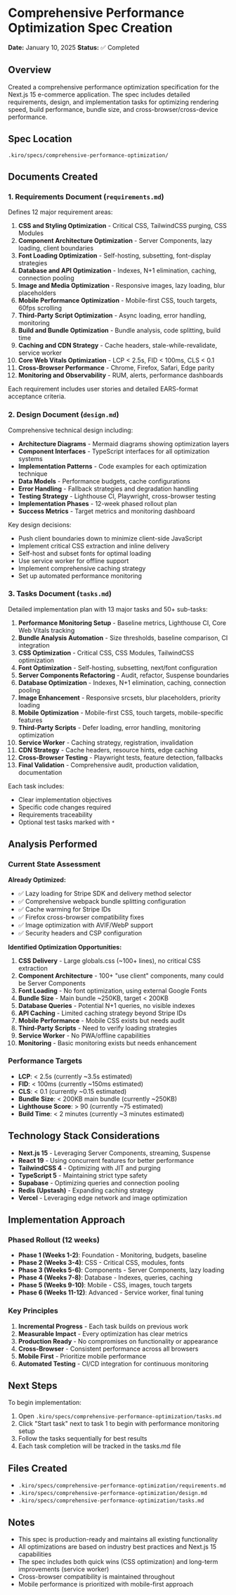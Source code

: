 # Comprehensive Performance Optimization Spec Creation

**Date:** January 10, 2025
**Status:** ✅ Completed

## Overview

Created a comprehensive performance optimization specification for the Next.js 15 e-commerce application. The spec includes detailed requirements, design, and implementation tasks for optimizing rendering speed, build performance, bundle size, and cross-browser/cross-device performance.

## Spec Location

`.kiro/specs/comprehensive-performance-optimization/`

## Documents Created

### 1. Requirements Document (`requirements.md`)

Defines 12 major requirement areas:

1. **CSS and Styling Optimization** - Critical CSS, TailwindCSS purging, CSS Modules
2. **Component Architecture Optimization** - Server Components, lazy loading, client boundaries
3. **Font Loading Optimization** - Self-hosting, subsetting, font-display strategies
4. **Database and API Optimization** - Indexes, N+1 elimination, caching, connection pooling
5. **Image and Media Optimization** - Responsive images, lazy loading, blur placeholders
6. **Mobile Performance Optimization** - Mobile-first CSS, touch targets, 60fps scrolling
7. **Third-Party Script Optimization** - Async loading, error handling, monitoring
8. **Build and Bundle Optimization** - Bundle analysis, code splitting, build time
9. **Caching and CDN Strategy** - Cache headers, stale-while-revalidate, service worker
10. **Core Web Vitals Optimization** - LCP < 2.5s, FID < 100ms, CLS < 0.1
11. **Cross-Browser Performance** - Chrome, Firefox, Safari, Edge parity
12. **Monitoring and Observability** - RUM, alerts, performance dashboards

Each requirement includes user stories and detailed EARS-format acceptance criteria.

### 2. Design Document (`design.md`)

Comprehensive technical design including:

- **Architecture Diagrams** - Mermaid diagrams showing optimization layers
- **Component Interfaces** - TypeScript interfaces for all optimization systems
- **Implementation Patterns** - Code examples for each optimization technique
- **Data Models** - Performance budgets, cache configurations
- **Error Handling** - Fallback strategies and degradation handling
- **Testing Strategy** - Lighthouse CI, Playwright, cross-browser testing
- **Implementation Phases** - 12-week phased rollout plan
- **Success Metrics** - Target metrics and monitoring dashboard

Key design decisions:
- Push client boundaries down to minimize client-side JavaScript
- Implement critical CSS extraction and inline delivery
- Self-host and subset fonts for optimal loading
- Use service worker for offline support
- Implement comprehensive caching strategy
- Set up automated performance monitoring

### 3. Tasks Document (`tasks.md`)

Detailed implementation plan with 13 major tasks and 50+ sub-tasks:

1. **Performance Monitoring Setup** - Baseline metrics, Lighthouse CI, Core Web Vitals tracking
2. **Bundle Analysis Automation** - Size thresholds, baseline comparison, CI integration
3. **CSS Optimization** - Critical CSS, CSS Modules, TailwindCSS optimization
4. **Font Optimization** - Self-hosting, subsetting, next/font configuration
5. **Server Components Refactoring** - Audit, refactor, Suspense boundaries
6. **Database Optimization** - Indexes, N+1 elimination, caching, connection pooling
7. **Image Enhancement** - Responsive srcsets, blur placeholders, priority loading
8. **Mobile Optimization** - Mobile-first CSS, touch targets, mobile-specific features
9. **Third-Party Scripts** - Defer loading, error handling, monitoring optimization
10. **Service Worker** - Caching strategy, registration, invalidation
11. **CDN Strategy** - Cache headers, resource hints, edge caching
12. **Cross-Browser Testing** - Playwright tests, feature detection, fallbacks
13. **Final Validation** - Comprehensive audit, production validation, documentation

Each task includes:
- Clear implementation objectives
- Specific code changes required
- Requirements traceability
- Optional test tasks marked with `*`

## Analysis Performed

### Current State Assessment

**Already Optimized:**
- ✅ Lazy loading for Stripe SDK and delivery method selector
- ✅ Comprehensive webpack bundle splitting configuration
- ✅ Cache warming for Stripe IDs
- ✅ Firefox cross-browser compatibility fixes
- ✅ Image optimization with AVIF/WebP support
- ✅ Security headers and CSP configuration

**Identified Optimization Opportunities:**

1. **CSS Delivery** - Large globals.css (~100+ lines), no critical CSS extraction
2. **Component Architecture** - 100+ "use client" components, many could be Server Components
3. **Font Loading** - No font optimization, using external Google Fonts
4. **Bundle Size** - Main bundle ~250KB, target < 200KB
5. **Database Queries** - Potential N+1 queries, no visible indexes
6. **API Caching** - Limited caching strategy beyond Stripe IDs
7. **Mobile Performance** - Mobile CSS exists but needs audit
8. **Third-Party Scripts** - Need to verify loading strategies
9. **Service Worker** - No PWA/offline capabilities
10. **Monitoring** - Basic monitoring exists but needs enhancement

### Performance Targets

- **LCP**: < 2.5s (currently ~3.5s estimated)
- **FID**: < 100ms (currently ~150ms estimated)
- **CLS**: < 0.1 (currently ~0.15 estimated)
- **Bundle Size**: < 200KB main bundle (currently ~250KB)
- **Lighthouse Score**: > 90 (currently ~75 estimated)
- **Build Time**: < 2 minutes (currently ~3 minutes estimated)

## Technology Stack Considerations

- **Next.js 15** - Leveraging Server Components, streaming, Suspense
- **React 19** - Using concurrent features for better performance
- **TailwindCSS 4** - Optimizing with JIT and purging
- **TypeScript 5** - Maintaining strict type safety
- **Supabase** - Optimizing queries and connection pooling
- **Redis (Upstash)** - Expanding caching strategy
- **Vercel** - Leveraging edge network and image optimization

## Implementation Approach

### Phased Rollout (12 weeks)

- **Phase 1 (Weeks 1-2)**: Foundation - Monitoring, budgets, baseline
- **Phase 2 (Weeks 3-4)**: CSS - Critical CSS, modules, fonts
- **Phase 3 (Weeks 5-6)**: Components - Server Components, lazy loading
- **Phase 4 (Weeks 7-8)**: Database - Indexes, queries, caching
- **Phase 5 (Weeks 9-10)**: Mobile - CSS, images, touch targets
- **Phase 6 (Weeks 11-12)**: Advanced - Service worker, final tuning

### Key Principles

1. **Incremental Progress** - Each task builds on previous work
2. **Measurable Impact** - Every optimization has clear metrics
3. **Production Ready** - No compromises on functionality or appearance
4. **Cross-Browser** - Consistent performance across all browsers
5. **Mobile First** - Prioritize mobile performance
6. **Automated Testing** - CI/CD integration for continuous monitoring

## Next Steps

To begin implementation:

1. Open `.kiro/specs/comprehensive-performance-optimization/tasks.md`
2. Click "Start task" next to task 1 to begin with performance monitoring setup
3. Follow the tasks sequentially for best results
4. Each task completion will be tracked in the tasks.md file

## Files Created

- `.kiro/specs/comprehensive-performance-optimization/requirements.md`
- `.kiro/specs/comprehensive-performance-optimization/design.md`
- `.kiro/specs/comprehensive-performance-optimization/tasks.md`

## Notes

- This spec is production-ready and maintains all existing functionality
- All optimizations are based on industry best practices and Next.js 15 capabilities
- The spec includes both quick wins (CSS optimization) and long-term improvements (service worker)
- Cross-browser compatibility is maintained throughout
- Mobile performance is prioritized with mobile-first approach
